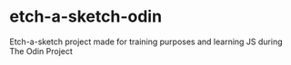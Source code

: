 # etch-a-sketch-odin

Etch-a-sketch project made for training purposes and learning JS during The Odin Project